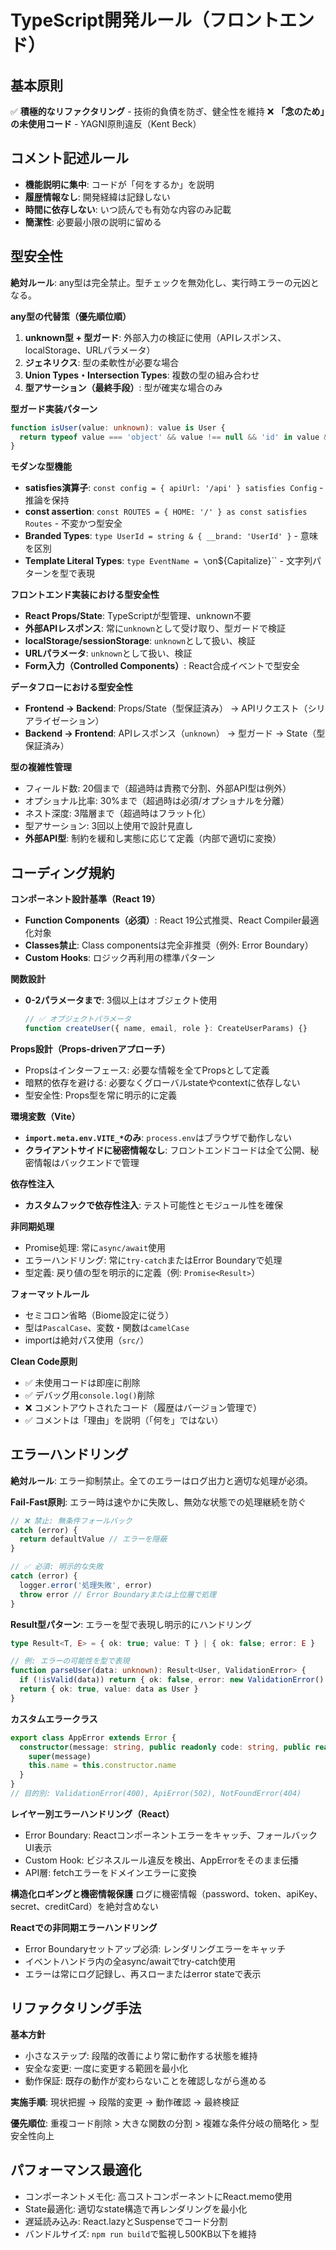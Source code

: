 # TypeScript開発ルール（フロントエンド）

## 基本原則

✅ **積極的なリファクタリング** - 技術的負債を防ぎ、健全性を維持
❌ **「念のため」の未使用コード** - YAGNI原則違反（Kent Beck）

## コメント記述ルール
- **機能説明に集中**: コードが「何をするか」を説明
- **履歴情報なし**: 開発経緯は記録しない
- **時間に依存しない**: いつ読んでも有効な内容のみ記載
- **簡潔性**: 必要最小限の説明に留める

## 型安全性

**絶対ルール**: any型は完全禁止。型チェックを無効化し、実行時エラーの元凶となる。

**any型の代替策（優先順位順）**
1. **unknown型 + 型ガード**: 外部入力の検証に使用（APIレスポンス、localStorage、URLパラメータ）
2. **ジェネリクス**: 型の柔軟性が必要な場合
3. **Union Types・Intersection Types**: 複数の型の組み合わせ
4. **型アサーション（最終手段）**: 型が確実な場合のみ

**型ガード実装パターン**
```typescript
function isUser(value: unknown): value is User {
  return typeof value === 'object' && value !== null && 'id' in value && 'name' in value
}
```

**モダンな型機能**
- **satisfies演算子**: `const config = { apiUrl: '/api' } satisfies Config` - 推論を保持
- **const assertion**: `const ROUTES = { HOME: '/' } as const satisfies Routes` - 不変かつ型安全
- **Branded Types**: `type UserId = string & { __brand: 'UserId' }` - 意味を区別
- **Template Literal Types**: `type EventName = \`on\${Capitalize<string>}\`` - 文字列パターンを型で表現

**フロントエンド実装における型安全性**
- **React Props/State**: TypeScriptが型管理、unknown不要
- **外部APIレスポンス**: 常に`unknown`として受け取り、型ガードで検証
- **localStorage/sessionStorage**: `unknown`として扱い、検証
- **URLパラメータ**: `unknown`として扱い、検証
- **Form入力（Controlled Components）**: React合成イベントで型安全

**データフローにおける型安全性**
- **Frontend → Backend**: Props/State（型保証済み） → APIリクエスト（シリアライゼーション）
- **Backend → Frontend**: APIレスポンス（`unknown`） → 型ガード → State（型保証済み）

**型の複雑性管理**
- フィールド数: 20個まで（超過時は責務で分割、外部API型は例外）
- オプショナル比率: 30%まで（超過時は必須/オプショナルを分離）
- ネスト深度: 3階層まで（超過時はフラット化）
- 型アサーション: 3回以上使用で設計見直し
- **外部API型**: 制約を緩和し実態に応じて定義（内部で適切に変換）

## コーディング規約

**コンポーネント設計基準（React 19）**
- **Function Components（必須）**: React 19公式推奨、React Compiler最適化対象
- **Classes禁止**: Class componentsは完全非推奨（例外: Error Boundary）
- **Custom Hooks**: ロジック再利用の標準パターン

**関数設計**
- **0-2パラメータまで**: 3個以上はオブジェクト使用
  ```typescript
  // ✅ オブジェクトパラメータ
  function createUser({ name, email, role }: CreateUserParams) {}
  ```

**Props設計（Props-drivenアプローチ）**
- Propsはインターフェース: 必要な情報を全てPropsとして定義
- 暗黙的依存を避ける: 必要なくグローバルstateやcontextに依存しない
- 型安全性: Props型を常に明示的に定義

**環境変数（Vite）**
- **`import.meta.env.VITE_*`のみ**: `process.env`はブラウザで動作しない
- **クライアントサイドに秘密情報なし**: フロントエンドコードは全て公開、秘密情報はバックエンドで管理

**依存性注入**
- **カスタムフックで依存性注入**: テスト可能性とモジュール性を確保

**非同期処理**
- Promise処理: 常に`async/await`使用
- エラーハンドリング: 常に`try-catch`またはError Boundaryで処理
- 型定義: 戻り値の型を明示的に定義（例: `Promise<Result>`）

**フォーマットルール**
- セミコロン省略（Biome設定に従う）
- 型は`PascalCase`、変数・関数は`camelCase`
- importは絶対パス使用（`src/`）

**Clean Code原則**
- ✅ 未使用コードは即座に削除
- ✅ デバッグ用`console.log()`削除
- ❌ コメントアウトされたコード（履歴はバージョン管理で）
- ✅ コメントは「理由」を説明（「何を」ではない）

## エラーハンドリング

**絶対ルール**: エラー抑制禁止。全てのエラーはログ出力と適切な処理が必須。

**Fail-Fast原則**: エラー時は速やかに失敗し、無効な状態での処理継続を防ぐ
```typescript
// ❌ 禁止: 無条件フォールバック
catch (error) {
  return defaultValue // エラーを隠蔽
}

// ✅ 必須: 明示的な失敗
catch (error) {
  logger.error('処理失敗', error)
  throw error // Error Boundaryまたは上位層で処理
}
```

**Result型パターン**: エラーを型で表現し明示的にハンドリング
```typescript
type Result<T, E> = { ok: true; value: T } | { ok: false; error: E }

// 例: エラーの可能性を型で表現
function parseUser(data: unknown): Result<User, ValidationError> {
  if (!isValid(data)) return { ok: false, error: new ValidationError() }
  return { ok: true, value: data as User }
}
```

**カスタムエラークラス**
```typescript
export class AppError extends Error {
  constructor(message: string, public readonly code: string, public readonly statusCode = 500) {
    super(message)
    this.name = this.constructor.name
  }
}
// 目的別: ValidationError(400), ApiError(502), NotFoundError(404)
```

**レイヤー別エラーハンドリング（React）**
- Error Boundary: Reactコンポーネントエラーをキャッチ、フォールバックUI表示
- Custom Hook: ビジネスルール違反を検出、AppErrorをそのまま伝播
- API層: fetchエラーをドメインエラーに変換

**構造化ロギングと機密情報保護**
ログに機密情報（password、token、apiKey、secret、creditCard）を絶対含めない

**Reactでの非同期エラーハンドリング**
- Error Boundaryセットアップ必須: レンダリングエラーをキャッチ
- イベントハンドラ内の全async/awaitでtry-catch使用
- エラーは常にログ記録し、再スローまたはerror stateで表示

## リファクタリング手法

**基本方針**
- 小さなステップ: 段階的改善により常に動作する状態を維持
- 安全な変更: 一度に変更する範囲を最小化
- 動作保証: 既存の動作が変わらないことを確認しながら進める

**実施手順**: 現状把握 → 段階的変更 → 動作確認 → 最終検証

**優先順位**: 重複コード削除 > 大きな関数の分割 > 複雑な条件分岐の簡略化 > 型安全性向上

## パフォーマンス最適化

- コンポーネントメモ化: 高コストコンポーネントにReact.memo使用
- State最適化: 適切なstate構造で再レンダリングを最小化
- 遅延読み込み: React.lazyとSuspenseでコード分割
- バンドルサイズ: `npm run build`で監視し500KB以下を維持
